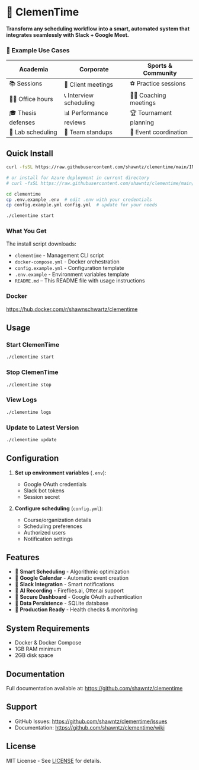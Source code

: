 # 🍊 ClemenTime

**Transform any scheduling workflow into a smart, automated system that integrates seamlessly with Slack + Google Meet.**

### 🌟 Example Use Cases

| **Academia** | **Corporate** | **Sports & Community** |
|--------------|---------------|------------------------|
| 📚 Sessions | 💼 Client meetings | ⚽ Practice sessions |
| 👨‍🏫 Office hours | 📞 Interview scheduling | 🏃‍♀️ Coaching meetings |
| 🎓 Thesis defenses | 📊 Performance reviews | 🏆 Tournament planning |
| 🔬 Lab scheduling | 🤝 Team standups | 🎪 Event coordination |

## Quick Install

```bash
curl -fsSL https://raw.githubusercontent.com/shawntz/clementime/main/INSTALL.sh | bash

# or install for Azure deployment in current directory
# curl -fsSL https://raw.githubusercontent.com/shawntz/clementime/main/INSTALL-AZURE.sh -c | bash

cd clementime
cp .env.example .env  # edit .env with your credentials
cp config.example.yml config.yml  # update for your needs

./clementime start
```

### What You Get

The install script downloads:

- `clementime` - Management CLI script
- `docker-compose.yml` - Docker orchestration
- `config.example.yml` - Configuration template
- `.env.example` - Environment variables template
- `README.md` – This README file with usage instructions

### Docker

<https://hub.docker.com/r/shawnschwartz/clementime>

## Usage

### Start ClemenTime

```bash
./clementime start
```

### Stop ClemenTime

```bash
./clementime stop
```

### View Logs

```bash
./clementime logs
```

### Update to Latest Version

```bash
./clementime update
```

## Configuration

1. **Set up environment variables** (`.env`):
   - Google OAuth credentials
   - Slack bot tokens
   - Session secret

2. **Configure scheduling** (`config.yml`):
   - Course/organization details
   - Scheduling preferences
   - Authorized users
   - Notification settings

## Features

- 🤖 **Smart Scheduling** - Algorithmic optimization
- 📅 **Google Calendar** - Automatic event creation
- 💬 **Slack Integration** - Smart notifications
- 🎥 **AI Recording** - Fireflies.ai, Otter.ai support
- 🔐 **Secure Dashboard** - Google OAuth authentication
- 💾 **Data Persistence** - SQLite database
- 🐳 **Production Ready** - Health checks & monitoring

## System Requirements

- Docker & Docker Compose
- 1GB RAM minimum
- 2GB disk space

## Documentation

Full documentation available at:
<https://github.com/shawntz/clementime>

## Support

- GitHub Issues: <https://github.com/shawntz/clementime/issues>
- Documentation: <https://github.com/shawntz/clementime/wiki>

## License

MIT License - See [LICENSE](https://github.com/shawntz/clementime/blob/main/LICENSE) for details.
  
